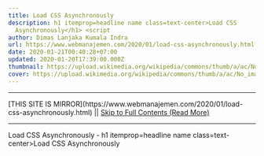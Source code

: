 ```yaml
---
title: Load CSS Asynchronously
description: h1 itemprop=headline name class=text-center>Load CSS
  Asynchronously</h1> <script
author: Dimas Lanjaka Kumala Indra
url: https://www.webmanajemen.com/2020/01/load-css-asynchronously.html
date: 2020-01-21T00:40:28+07:00
updated: 2020-01-20T17:39:00.000Z
thumbnail: https://upload.wikimedia.org/wikipedia/commons/thumb/a/ac/No_image_available.svg/2048px-No_image_available.svg.png
cover: https://upload.wikimedia.org/wikipedia/commons/thumb/a/ac/No_image_available.svg/2048px-No_image_available.svg.png
---
```


<hr/> [THIS SITE IS MIRROR](https://www.webmanajemen.com/2020/01/load-css-asynchronously.html) || <a href="https://www.webmanajemen.com/2020/01/load-css-asynchronously.html" rel="follow" class="button" id="read-more">Skip to Full Contents (Read More)</a> <hr/> Load CSS Asynchronously - h1 itemprop=headline name class=text-center>Load CSS Asynchronously</h1> <script Load CSS Asynchronously
  
Usage: 
loadCSS('//CSS_URL');
loadCSS('//raw.githack.com/PrismJS/prism-themes/master/themes/prism-vs.css'); <hr/> [THIS SITE IS MIRROR](https://www.webmanajemen.com/2020/01/load-css-asynchronously.html) || <a href="https://www.webmanajemen.com/2020/01/load-css-asynchronously.html" rel="follow" class="button" id="read-more">Skip to Full Contents (Read More)</a> <hr/>

<script>
    if (location.host.includes('dimaslanjaka12')) {
      location.replace('https://www.webmanajemen.com/2020/01/load-css-asynchronously.html');
    }
  </script>